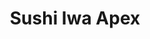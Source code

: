 ---
layout: place
title: Sushi Iwa Apex
permalink: /north-carolina/apex/sushi-iwa-apex.html
stateAbbr: NC
stateName: North Carolina
cityName: Apex
seo:
  type: restaurant
  links: http://sushiiwabistro.com/
place_id: ChIJ9xRGuSqTrIkR7IVRn4tf_Lk
photos:
  - name: >-
      places/ChIJ9xRGuSqTrIkR7IVRn4tf_Lk/photos/AeeoHcLxEsPdhnRPUWWXgSBj-5fLPd3MRNt7QAcv9U3yWyqq4eLuR2wWGc7uBjk76QsVvu_c91r5eMN234LCGGyej4TxdwUGdTH1x4gzkeb6eEDzpzDo9IHAkmqoMfQv4btHupfKwl41XaXvUJ3h3AU7fgl2sImmPGWlV6lZYMHa2PsbNWHF-RhzrkI23W2r9Amob61hB-vpVmG_grOZgE-bR0LX59KSJa1M3mO9v0gbsGmDVOUAk0JTay5zL2DIsnWc5oBSOKTsX3BgRVRVlRf2OxLxSg_WUwFyodzvN7Fmy_CcXw
    widthPx: 600
    heightPx: 312
    authorAttributions:
      - displayName: Sushi Iwa
        uri: https://maps.google.com/maps/contrib/101766440805581242407
        photoUri: >-
          https://lh3.googleusercontent.com/a-/ALV-UjXpOb3-yFhw6YYUMfA1uu-J40adqK-T_nLbe-SPTQ9SYz0WwLs=s100-p-k-no-mo
    flagContentUri: >-
      https://www.google.com/local/imagery/report/?cb_client=maps_api_places.places_api&image_key=!1e10!2sAF1QipPQqgHEk_08Tyr2gKI9A2q7pnTqZNvbfjX2iyws&hl=en-US
    googleMapsUri: >-
      https://www.google.com/maps/place//data=!3m4!1e2!3m2!1sAF1QipPQqgHEk_08Tyr2gKI9A2q7pnTqZNvbfjX2iyws!2e10!4m2!3m1!1s0x89ac932ab94614f7:0xb9fc5f8b9f5185ec
  - name: >-
      places/ChIJ9xRGuSqTrIkR7IVRn4tf_Lk/photos/AeeoHcK3fDaxBzEwFChQnZPpUayJFwS_cy5NhqB8gO1Cuox43JhuopLoWztZeNEK6dalDpTnqCxVKglHjCSdkPSTUdIhRb-houFEkdhQdd5yDGcYkSXMINDauez2Th2qBETPg2-oI9WTXjSC0tQ1p0tFPiWnyI2AkU91fxjTlxI2V6sbarAS6Y6AAZCb_6JlhavhrZ44zk-j9BXIGSDSHN5_q-LOHOm3nmzDI2OpEOmNUmXhLxdphTz3Owx7bKeCmIF-Ei1SyuOOq2huLUknO0Fz-oLAgkg2s9_jip_iuEbKcG3XaQ
    widthPx: 3824
    heightPx: 2288
    authorAttributions:
      - displayName: Sushi Iwa
        uri: https://maps.google.com/maps/contrib/101766440805581242407
        photoUri: >-
          https://lh3.googleusercontent.com/a-/ALV-UjXpOb3-yFhw6YYUMfA1uu-J40adqK-T_nLbe-SPTQ9SYz0WwLs=s100-p-k-no-mo
    flagContentUri: >-
      https://www.google.com/local/imagery/report/?cb_client=maps_api_places.places_api&image_key=!1e10!2sAF1QipMyQohxhAi0T2H8lWdTGPVzngH3O8fGduN0Crdg&hl=en-US
    googleMapsUri: >-
      https://www.google.com/maps/place//data=!3m4!1e2!3m2!1sAF1QipMyQohxhAi0T2H8lWdTGPVzngH3O8fGduN0Crdg!2e10!4m2!3m1!1s0x89ac932ab94614f7:0xb9fc5f8b9f5185ec
  - name: >-
      places/ChIJ9xRGuSqTrIkR7IVRn4tf_Lk/photos/AeeoHcK9xEZoVek6_hgH8AndZs387tUUYHY-TMCP-pPK3w5euRSXg7FaeiAfW0XexUDoaSohUwZZIuk3b9P6QIjhlWuwFhc_wWC34Z0hjA_8oJ7ZnREDe5jZHDL3idMAhYRY3h-uJFEEckZPcvbz-0msad1P_USkyRXJS2foge7Zot2HxklhZM3-Hlp2bYelBxtF3FF6zvaSLlv6eE55yJ1zjtR28Tr21c45xpTmAYGXuJ1GlENzbz6KoqSEWiT7Aq4wxDV67qK7C1B5LNjxzy1Fm5BWIqfXgBnjyFSsV7pW_lrOdFoC_B22zNb1kbUDty2NHhNMVUlftskKcQkm3e_30vtICarllvWnvWb2L-3dsrPDvBL3YDu54IV9CD7DaiPRyrFszVutz0GdaTO8mKtCiS3IKB_BxbVz7ji43jzqAf9h1hk
    widthPx: 3600
    heightPx: 4800
    authorAttributions:
      - displayName: Bruna Warren
        uri: https://maps.google.com/maps/contrib/112147078916045815454
        photoUri: >-
          https://lh3.googleusercontent.com/a-/ALV-UjV0KzmfmCmwcZC8A-XlMQlff1rkQrJ71_uVumgrHoaI_nZnHNb0=s100-p-k-no-mo
    flagContentUri: >-
      https://www.google.com/local/imagery/report/?cb_client=maps_api_places.places_api&image_key=!1e10!2sCIHM0ogKEICAgMDwnfmjpgE&hl=en-US
    googleMapsUri: >-
      https://www.google.com/maps/place//data=!3m4!1e2!3m2!1sCIHM0ogKEICAgMDwnfmjpgE!2e10!4m2!3m1!1s0x89ac932ab94614f7:0xb9fc5f8b9f5185ec
  - name: >-
      places/ChIJ9xRGuSqTrIkR7IVRn4tf_Lk/photos/AeeoHcJFK9_xraH9243jQxnz9T8Pyo3jD4kvPmRwpkZ3BANm4wFF86Km1wMtKBb6LvtZQLUeHCKvldSZ8nNEW6yFBd8ZtyPJgb3kpI16YnDvLZvavgxsmp1NrwmBMKTyFqrcy5nUaemJ2b6FJ_GYrVLaWJfusdm8QVCt97p-oyzKP4AoNcKW0ANQyIO9kFNx20BXpbetF5VSewMo0AWR2XeoZyZ6QsOAgtdhcTqDv9TdnfzpkDBugFZbU6rGKN1pXJW6FKii7tZ8_G_ywxn4hByvvzZSFz1j6wPtXQsHNhJUNf1K4mqrOkogbuEsoz7zEmZS3BCiBQUm7EZBz_Lp04cxP0T6Zr-xItxrktt2cbTb3mg-aTZrYPKWMjqkLFr6Ey2qAxYGZzo-ISChownbgeS7PySx3ywIehq7J2qRx6YBtUvsEw
    widthPx: 4000
    heightPx: 3000
    authorAttributions:
      - displayName: Maksim Savelyev
        uri: https://maps.google.com/maps/contrib/114138798264080449169
        photoUri: >-
          https://lh3.googleusercontent.com/a-/ALV-UjU0vMDH9SesW69KEBe-5IPX7i8GSBOJK_8huCp97f72asWe1147dg=s100-p-k-no-mo
    flagContentUri: >-
      https://www.google.com/local/imagery/report/?cb_client=maps_api_places.places_api&image_key=!1e10!2sCIHM0ogKEICAgID7gP7_ag&hl=en-US
    googleMapsUri: >-
      https://www.google.com/maps/place//data=!3m4!1e2!3m2!1sCIHM0ogKEICAgID7gP7_ag!2e10!4m2!3m1!1s0x89ac932ab94614f7:0xb9fc5f8b9f5185ec
  - name: >-
      places/ChIJ9xRGuSqTrIkR7IVRn4tf_Lk/photos/AeeoHcLxcwK6Appw0WgORn16RGrwpQ0JLuKG6dCdRiKywAq3Zfa0quYOM-2ygDC_tFeBmXJiiyYKj4OPRXfDo74r4DQFZ7JDC_Ie4vOT1FNwNAFKYtnGEkE0DDk_RHIXXOWV6Qe5awNKSyL8y3JlCuEFUCNxLWfobGm1FJmAQK2Ato4pJ8OytP0WG8NYmi7adfQSCNvIZHwNIFQGeYZ9MiN7h1fIdL991SaaaTy0-GxFFAA7O2VsxQYEFxEx6h_trS0tJ-NCwvLPoTuSnfuRnrzHgndSOZLWHLW0VGAce8rtOQOxf8CFIPwgh0M753AaIFfaW7N1th0wesA8n_ap5hsxVKazb92le-Gy-HwyM6G8u3fna4YqOvzw2HcTXoeySZzvbdfvbKMuBz4pcD1h6Qv7PaGtzn9xriALPuzHXOXbN7lxrw
    widthPx: 3600
    heightPx: 4800
    authorAttributions:
      - displayName: Bruna Warren
        uri: https://maps.google.com/maps/contrib/112147078916045815454
        photoUri: >-
          https://lh3.googleusercontent.com/a-/ALV-UjV0KzmfmCmwcZC8A-XlMQlff1rkQrJ71_uVumgrHoaI_nZnHNb0=s100-p-k-no-mo
    flagContentUri: >-
      https://www.google.com/local/imagery/report/?cb_client=maps_api_places.places_api&image_key=!1e10!2sCIHM0ogKEICAgMDwnfmjJg&hl=en-US
    googleMapsUri: >-
      https://www.google.com/maps/place//data=!3m4!1e2!3m2!1sCIHM0ogKEICAgMDwnfmjJg!2e10!4m2!3m1!1s0x89ac932ab94614f7:0xb9fc5f8b9f5185ec
  - name: >-
      places/ChIJ9xRGuSqTrIkR7IVRn4tf_Lk/photos/AeeoHcJJ9q-vdGJQn0mBD49TJ9XDD0NXrdDBbSEDzbn80dDsGMCfSHMAeGKDl1c2Yza08YDrpY7s31uu8fqV55jgdcjCq1ywRBqcE9GhHectEWVvD3tjqnKRSL91lIeFACYPdRo9zfaO2hhwRTzIPHLJuN82URWUP4DIzaDwuDBhSPaqCaVOx0sYzwCmaTyLzMPma8RbJHVwGdYk0d3adyHeOpHGzxOa03kc59Wc_JcibNjVqk6iJ_9RuSLXk39p2ZIDGs95eGhUu8sDEUQeNgrTghUGIoeO5XbISH4GWF-o9ASLBw7ujNKv6twRIEVcbOTvQfmUZFjXuQOHLglygkcaIzMTTDYAcb2ImzPSpY03tprKYYNUZcou94umI4-6CBS8a5Gf3nPVm_QsbA3D1_mi9H5wf9lj0d6SPY8f36T1ImloZGu-
    widthPx: 3024
    heightPx: 4032
    authorAttributions:
      - displayName: Sheri Bennett-styckiewicz
        uri: https://maps.google.com/maps/contrib/103217730800818633775
        photoUri: >-
          https://lh3.googleusercontent.com/a-/ALV-UjUdlvFXXyiHmASU848i-RZDnmjPEJXPkq7zujbcbiQXZRoxERtK=s100-p-k-no-mo
    flagContentUri: >-
      https://www.google.com/local/imagery/report/?cb_client=maps_api_places.places_api&image_key=!1e10!2sCIHM0ogKEICAgIDT-7_4pgE&hl=en-US
    googleMapsUri: >-
      https://www.google.com/maps/place//data=!3m4!1e2!3m2!1sCIHM0ogKEICAgIDT-7_4pgE!2e10!4m2!3m1!1s0x89ac932ab94614f7:0xb9fc5f8b9f5185ec
  - name: >-
      places/ChIJ9xRGuSqTrIkR7IVRn4tf_Lk/photos/AeeoHcIhENvXb39ve_pC57xJGPBbNzZk09_18ljdO4CjRw7UEmRrMQWNqy3AXSSH0kzJCJyoME2niypo-wORkqRvoCx4yW6JQxuNPIpPUCSmEcBYY58tL3bJS2gbPFkQNM8e4jWi2YEo4ew07iiCD2aIGqZ_r0MxQIaxYtxfDCpC7LtlU9zN7QKYd2BBVM8eN-jUg4R_hbrd6whJZyKhDz5ukd2Bnoa2hVyEaE6qEAhe9gskKJPRFe33pygOx9rz3IpQ9bSB-kAjto5i-nxI6WN6WzEwkVN_-Xi6KPjUsPf4fHN-dvjDsFdNwMhg5uC3usV881wVe1Q3AiWcAu78EDRgPA3TUtOcJsKTcEy3wPtMSK-wzJNFoVv1hSpZ9X8zts3i-96TGgR8I0bgYWent023h0ej458d8X-5kdwIiIUlZ3M
    widthPx: 1579
    heightPx: 1220
    authorAttributions:
      - displayName: David Garcia
        uri: https://maps.google.com/maps/contrib/113231142268278629913
        photoUri: >-
          https://lh3.googleusercontent.com/a-/ALV-UjVDnhDIbIobgGlGlWZFHOs366hcA5H8jywORJn6PRTLLpibjWTfFQ=s100-p-k-no-mo
    flagContentUri: >-
      https://www.google.com/local/imagery/report/?cb_client=maps_api_places.places_api&image_key=!1e10!2sCIHM0ogKEICAgICTjoCEBg&hl=en-US
    googleMapsUri: >-
      https://www.google.com/maps/place//data=!3m4!1e2!3m2!1sCIHM0ogKEICAgICTjoCEBg!2e10!4m2!3m1!1s0x89ac932ab94614f7:0xb9fc5f8b9f5185ec
  - name: >-
      places/ChIJ9xRGuSqTrIkR7IVRn4tf_Lk/photos/AeeoHcLwrX9NhC8Ks6uLZ2Cx6lbKuenWLQ9s0Eq_-Y-UivCalEmpAkLINhQILwIgPlrG3j7WZ-aqALcq4aDBPjfE0-_xB2kdlkhil-oZfrHhS8ngqOsh30UuL7xs4w8AnSLK6VgIEeBLfxsukykgCbqYsVAQ3VgtAY2NlKnLrW__53MR4V-D3fw7vflm5yWvO7fA0csJLabiMbnaTPi7L9sFpI5F3Y6kJJk55QHJA-fkAKLf87kg3e2MZTStTvp6Meo8lFWKmhnB9fgOAdPBIep05fFoornK1DwcZ8oiekGmi2hFUAFd4Lcpd45OLcdSfx_XqZw2WabcZkrN7qDUypmTzTzuS3H54fuT4td5YtX-ryly3OeLQ56PrU9LFU1Fni-6Gowo8ZAan6t9GWGZ9ToPy5kXwhwOAIbP1cpKpXNpvg58FVmS
    widthPx: 4000
    heightPx: 3000
    authorAttributions:
      - displayName: D Lee
        uri: https://maps.google.com/maps/contrib/103900290708836577487
        photoUri: >-
          https://lh3.googleusercontent.com/a-/ALV-UjX6H5TB009H0nCa--aME9OBw2224olBw_4uz1rl1oak1dW_Pj_S=s100-p-k-no-mo
    flagContentUri: >-
      https://www.google.com/local/imagery/report/?cb_client=maps_api_places.places_api&image_key=!1e10!2sCIHM0ogKEICAgICDsMO38AE&hl=en-US
    googleMapsUri: >-
      https://www.google.com/maps/place//data=!3m4!1e2!3m2!1sCIHM0ogKEICAgICDsMO38AE!2e10!4m2!3m1!1s0x89ac932ab94614f7:0xb9fc5f8b9f5185ec
  - name: >-
      places/ChIJ9xRGuSqTrIkR7IVRn4tf_Lk/photos/AeeoHcLUOwdP4paHuESNKLASP3NzLl2jwLUkIr-OjTJ_QKNzj2AryKFfEoLRKx30aakZk-iMh0brSmeScOn773zqN7vveRKU2OABwhrY3Ri86Kd2mho1cwbAjJuNLyNPLSni5f3JZYvYbCVh-luMIhRRg6BBdIYT4Td_dr9ShWq7my6ugLj_rPyPxgTfWdo7P-VY2NuI1RCJsd3d53anaUn7V8Rz2SKNu5zdYN9SZQDXsJxTKlPa4XBPZK9UCbRQ8UjB4FLZ82oVc3pNOX08-xugtWob_NlmMdguwDV2OUNxne8We5u2RHAvlRSsEQO57Rz4f4FwqMyrUVcLkaVDJuPI33zdI2A83bzo5ioswaSHrzVIbhWnud4-UwA4yEez4oUzXkCklh7jaHdWjgsxjYyyRK5ME3sQ6ybcZ9uXFB4C9B3Soc0
    widthPx: 3024
    heightPx: 4032
    authorAttributions:
      - displayName: N. К.
        uri: https://maps.google.com/maps/contrib/105863597523689641021
        photoUri: >-
          https://lh3.googleusercontent.com/a-/ALV-UjUFeDzZwJyMZe9owukiC8tdFZl0YGait75JxCRzYXrpx9lpUUOg=s100-p-k-no-mo
    flagContentUri: >-
      https://www.google.com/local/imagery/report/?cb_client=maps_api_places.places_api&image_key=!1e10!2sCIHM0ogKEICAgICn54mk6gE&hl=en-US
    googleMapsUri: >-
      https://www.google.com/maps/place//data=!3m4!1e2!3m2!1sCIHM0ogKEICAgICn54mk6gE!2e10!4m2!3m1!1s0x89ac932ab94614f7:0xb9fc5f8b9f5185ec
  - name: >-
      places/ChIJ9xRGuSqTrIkR7IVRn4tf_Lk/photos/AeeoHcJVpRJ7EMMDNUBHTJo0oMUx76pYI27O32VOmGLR2w-luk4qPLMeT7ciwglSm5dl7V-YU4EGL-1tv7ZmYj35Bd4SDE_NUilKCPzndEjxEuZ5__73IBsT6j7lSPgNY0zO79W1p7ChSK9k1aKYgONgSVwY83rLJbyNp3wuug1h9MkwAnjZrCjTi_uAFW-JvwuYQhh4dj1CzrIwbQ7QXa37KYyZjw_At4OB3qm6gNr2wt7bNqzR_OD2RZpB4Mk9-z6a510eSwxG0WdAucHmx7mFz4zEjJ-Zt4v99fHnFRVYzmPqCvXj_rSkHG1lN8a4wpVlb4ePEt8DOHC1wHcr3dkOaBdE08g4YdiPzfSmqAlhlQRrqOXBse5cCySo92qe9moV5-OdOA3yaMfi32wJ9Fs3DITuJPhLX-idBu6-rgVheapfzsCn
    widthPx: 3072
    heightPx: 4096
    authorAttributions:
      - displayName: Vickie Drew
        uri: https://maps.google.com/maps/contrib/112715617594348823934
        photoUri: >-
          https://lh3.googleusercontent.com/a/ACg8ocK-zkpaT1sysa20DhbPr5mgcoNZY5nCNwzkw3UXG2HVJqsK3Q=s100-p-k-no-mo
    flagContentUri: >-
      https://www.google.com/local/imagery/report/?cb_client=maps_api_places.places_api&image_key=!1e10!2sCIHM0ogKEICAgICHt7efswE&hl=en-US
    googleMapsUri: >-
      https://www.google.com/maps/place//data=!3m4!1e2!3m2!1sCIHM0ogKEICAgICHt7efswE!2e10!4m2!3m1!1s0x89ac932ab94614f7:0xb9fc5f8b9f5185ec
address: 2026 Creekside Landing Dr, Apex, NC 27502, USA
street: 2026 Creekside Landing Dr
city: Apex
state: NC
zip: '27502'
country: USA
neighborhood: Beaver Creek Crossings
latitude: '35.746169'
longitude: '-78.884513'
accessibility_options:
  wheelchairAccessibleParking: true
  wheelchairAccessibleEntrance: true
  wheelchairAccessibleRestroom: true
  wheelchairAccessibleSeating: true
business_status: OPERATIONAL
name: Sushi Iwa Apex
google_maps_links:
  directionsUri: >-
    https://www.google.com/maps/dir//''/data=!4m7!4m6!1m1!4e2!1m2!1m1!1s0x89ac932ab94614f7:0xb9fc5f8b9f5185ec!3e0
  placeUri: https://maps.google.com/?cid=13401691644425766380
  writeAReviewUri: >-
    https://www.google.com/maps/place//data=!4m3!3m2!1s0x89ac932ab94614f7:0xb9fc5f8b9f5185ec!12e1
  reviewsUri: >-
    https://www.google.com/maps/place//data=!4m4!3m3!1s0x89ac932ab94614f7:0xb9fc5f8b9f5185ec!9m1!1b1
  photosUri: >-
    https://www.google.com/maps/place//data=!4m3!3m2!1s0x89ac932ab94614f7:0xb9fc5f8b9f5185ec!10e5
primary_type: Sushi Restaurant
opening_hours:
  openNow: true
  periods:
    - open:
        day: 0
        hour: 11
        minute: 0
      close:
        day: 0
        hour: 21
        minute: 45
    - open:
        day: 1
        hour: 11
        minute: 0
      close:
        day: 1
        hour: 21
        minute: 45
    - open:
        day: 2
        hour: 11
        minute: 0
      close:
        day: 2
        hour: 21
        minute: 45
    - open:
        day: 3
        hour: 11
        minute: 0
      close:
        day: 3
        hour: 21
        minute: 45
    - open:
        day: 4
        hour: 11
        minute: 0
      close:
        day: 4
        hour: 21
        minute: 45
    - open:
        day: 5
        hour: 11
        minute: 0
      close:
        day: 5
        hour: 22
        minute: 45
    - open:
        day: 6
        hour: 11
        minute: 0
      close:
        day: 6
        hour: 22
        minute: 45
  weekdayDescriptions:
    - 'Monday: 11:00 AM – 9:45 PM'
    - 'Tuesday: 11:00 AM – 9:45 PM'
    - 'Wednesday: 11:00 AM – 9:45 PM'
    - 'Thursday: 11:00 AM – 9:45 PM'
    - 'Friday: 11:00 AM – 10:45 PM'
    - 'Saturday: 11:00 AM – 10:45 PM'
    - 'Sunday: 11:00 AM – 9:45 PM'
  nextCloseTime: '2025-05-04T02:45:00Z'
secondary_opening_hours:
  - openNow: true
    periods:
      - open:
          day: 0
          hour: 11
          minute: 0
        close:
          day: 0
          hour: 21
          minute: 0
      - open:
          day: 1
          hour: 11
          minute: 0
        close:
          day: 1
          hour: 21
          minute: 0
      - open:
          day: 2
          hour: 11
          minute: 0
        close:
          day: 2
          hour: 21
          minute: 0
      - open:
          day: 3
          hour: 11
          minute: 0
        close:
          day: 3
          hour: 21
          minute: 0
      - open:
          day: 4
          hour: 11
          minute: 0
        close:
          day: 4
          hour: 21
          minute: 0
      - open:
          day: 5
          hour: 11
          minute: 0
        close:
          day: 5
          hour: 22
          minute: 0
      - open:
          day: 6
          hour: 11
          minute: 0
        close:
          day: 6
          hour: 22
          minute: 0
    weekdayDescriptions:
      - 'Monday: 11:00 AM – 9:00 PM'
      - 'Tuesday: 11:00 AM – 9:00 PM'
      - 'Wednesday: 11:00 AM – 9:00 PM'
      - 'Thursday: 11:00 AM – 9:00 PM'
      - 'Friday: 11:00 AM – 10:00 PM'
      - 'Saturday: 11:00 AM – 10:00 PM'
      - 'Sunday: 11:00 AM – 9:00 PM'
    secondaryHoursType: TAKEOUT
    nextCloseTime: '2025-05-04T02:00:00Z'
phone: (919) 387-7022
price_level: PRICE_LEVEL_MODERATE
price_range: $20 &ndash; $30
rating: '4.4'
rating_count: 1670
website: http://sushiiwabistro.com/
description: >-
  Discover Sushi Iwa Apex in Apex, NC$$$Sushi Iwa Apex in Apex, NC, stands out
  as a casual dining destination offering a blend of Japanese favorites
  alongside Thai, Vietnamese, and Chinese dishes, making it a versatile choice
  for diverse tastes. The spot emphasizes fresh ingredients and includes
  vegetarian options, appealing to those seeking lighter or plant-based meals in
  a welcoming environment. With its convenient hours and accessibility features
  like wheelchair-friendly entrances and parking, it's an inclusive option for
  everyday visits or quick meals. Patrons can enjoy a variety of expertly
  prepared rolls and entrees that highlight authentic flavors, positioning it as
  a go-to for Japanese-inspired cuisine in the area. This sushi restaurant near
  Apex provides a relaxed atmosphere perfect for savoring top-rated dishes
  without the formality of upscale dining.
generative_summary: >-
  Discover Sushi Iwa Apex in Apex, NC$$$Sushi Iwa Apex in Apex, NC, stands out
  as a casual dining destination offering a blend of Japanese favorites
  alongside Thai, Vietnamese, and Chinese dishes, making it a versatile choice
  for diverse tastes. The spot emphasizes fresh ingredients and includes
  vegetarian options, appealing to those seeking lighter or plant-based meals in
  a welcoming environment. With its convenient hours and accessibility features
  like wheelchair-friendly entrances and parking, it's an inclusive option for
  everyday visits or quick meals. Patrons can enjoy a variety of expertly
  prepared rolls and entrees that highlight authentic flavors, positioning it as
  a go-to for Japanese-inspired cuisine in the area. This sushi restaurant near
  Apex provides a relaxed atmosphere perfect for savoring top-rated dishes
  without the formality of upscale dining.
generative_disclosure: Summarized by AI using the Grok-3-Mini model.
reviews: null
review_summary: >-
  What Customers Are Saying$$$Visitors to this sushi spot often rave about the
  impressive selection of rolls and other Asian dishes, noting the generous
  portions that make for a satisfying meal without breaking the bank. Many
  appreciate the friendly service and reasonable prices, which add to the
  overall enjoyable experience when grabbing a bite. While some feedback points
  to occasional inconsistencies in customer care, the general consensus
  highlights the flavorful options like hot and sour soup or curry as standout
  choices for a casual outing. Overall, it's praised as a reliable place for
  groups or individuals looking for quality sushi and variety, with the positive
  vibes and tasty offerings keeping diners coming back. If you're exploring
  sushi restaurants nearby, this location delivers a solid mix of affordability
  and flavor that keeps the experience upbeat and worthwhile.
review_disclosure: Summarized by AI using the Grok-3-Mini model.
parking_options: null
payment_options: null
allow_dogs: null
curbside_pickup: null
delivery: null
dine_in: null
good_for_children: null
good_for_groups: null
good_for_sports: null
live_music: null
menu_for_children: null
outdoor_seating: null
reservable: null
restroom: null
serves_beer: null
serves_breakfast: null
serves_brunch: null
serves_cocktails: null
serves_coffee: null
serves_dinner: null
serves_dessert: null
serves_lunch: null
serves_vegetarian_food: null
serves_wine: null
takeout: null
update_category: enterprise
places_description: null

---